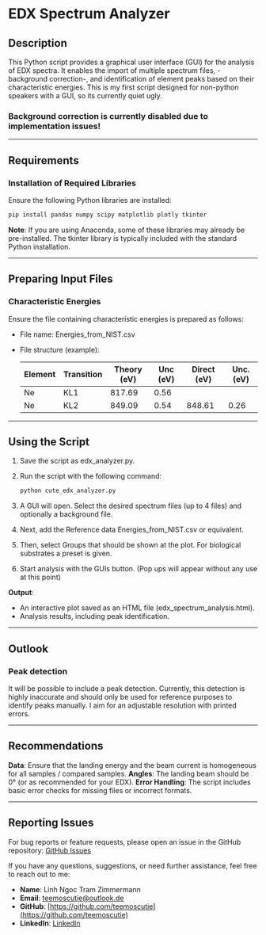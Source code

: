 # EDX Spectrum Analyzer
## Description
This Python script provides a graphical user interface (GUI) for the analysis of EDX spectra. It enables the import of multiple spectrum files, -background correction-, and identification of element peaks based on their characteristic energies. This is my first script designed for non-python speakers with a GUI, so its currently quiet ugly.

### Background correction is currently disabled due to implementation issues!

---

## Requirements

### Installation of Required Libraries
Ensure the following Python libraries are installed:

```bash
pip install pandas numpy scipy matplotlib plotly tkinter
```

**Note**: If you are using Anaconda, some of these libraries may already be pre-installed. The tkinter library is typically included with the standard Python installation.

---

## Preparing Input Files

### Characteristic Energies
Ensure the file containing characteristic energies is prepared as follows:

- File name: Energies_from_NIST.csv
- File structure (example):
  
  | Element | Transition  | Theory (eV) | Unc (eV) | Direct (eV)  | Unc. (eV) |
  |---------|-------------|-------------|----------|--------------|-----------|
  | Ne      | KL1         | 817.69      |0.56      |              |           |
  | Ne      | KL2         | 849.09      |0.54      |848.61        |0.26       |


---

## Using the Script

1. Save the script as edx_analyzer.py.
2. Run the script with the following command:

   ```bash
   python cute_edx_analyzer.py
   ```
   
3. A GUI will open. Select the desired spectrum files (up to 4 files) and optionally a background file.
4. Next, add the Reference data Energies_from_NIST.csv or equivalent.
5. Then, select Groups that should be shown at the plot. For biological substrates a preset is given.
6. Start analysis with the GUIs button. (Pop ups will appear without any use at this point)

**Output**:

- An interactive plot saved as an HTML file (edx_spectrum_analysis.html).
- Analysis results, including peak identification.

---

## Outlook

### Peak detection
It will be possible to include a peak detection. Currently, this detection is highly inaccurate and should only be used for reference purposes to identify peaks manually.
I aim for an adjustable resolution with printed errors.

---

## Recommendations

**Data**: Ensure that the landing energy and the beam current is homogeneous for all samples / compared samples.
**Angles**: The landing beam should be 0° (or as recommended for your EDX).
**Error Handling**: The script includes basic error checks for missing files or incorrect formats. 

---
## Reporting Issues
For bug reports or feature requests, please open an issue in the GitHub repository: [GitHub Issues](https://github.com/teemoscutie/cute_edx_analyzer/issues)

If you have any questions, suggestions, or need further assistance, feel free to reach out to me:

- **Name**: Linh Ngoc Tram Zimmermann
- **Email**: teemoscutie@outlook.de
- **GitHub**: [https://github.com/teemoscutie](https://github.com/teemoscutie)
- **LinkedIn**: [LinkedIn](https://www.linkedin.com/in/linh-zimmermann)
